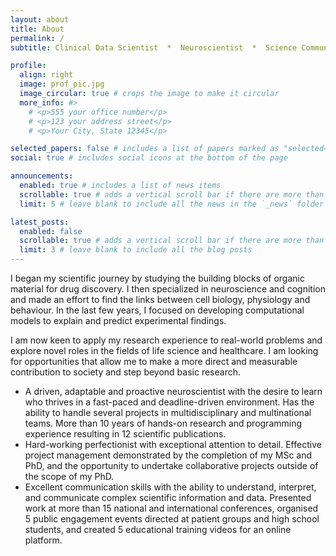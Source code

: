 ```yaml
---
layout: about
title: About
permalink: /
subtitle: Clinical Data Scientist  *  Neuroscientist  *  Science Communicator

profile:
  align: right
  image: prof_pic.jpg
  image_circular: true # crops the image to make it circular
  more_info: #>
    # <p>555 your office number</p>
    # <p>123 your address street</p>
    # <p>Your City, State 12345</p>

selected_papers: false # includes a list of papers marked as "selected={true}"
social: true # includes social icons at the bottom of the page

announcements:
  enabled: true # includes a list of news items
  scrollable: true # adds a vertical scroll bar if there are more than 3 news items
  limit: 5 # leave blank to include all the news in the `_news` folder

latest_posts:
  enabled: false
  scrollable: true # adds a vertical scroll bar if there are more than 3 new posts items
  limit: 3 # leave blank to include all the blog posts
---
```


I began my scientific journey by studying the building blocks of organic material for drug discovery. I then specialized in neuroscience and cognition and made an effort to find the links between cell biology, physiology and behaviour. In the last few years, I focused on developing computational models to explain and predict experimental findings.

I am now keen to apply my research experience to real-world problems and explore novel roles in the fields of life science and healthcare. I am looking for opportunities that allow me to make a more direct and measurable contribution to society and step beyond basic research.

<ul>
  <li>A driven, adaptable and proactive neuroscientist with the desire to learn who thrives in a fast-paced and deadline-driven environment. Has the ability to handle several projects in multidisciplinary and multinational teams. More than 10 years of hands-on research and programming experience resulting in 12 scientific publications.</li>
  <li>Hard-working perfectionist with exceptional attention to detail. Effective project management demonstrated by the completion of my MSc and PhD, and the opportunity to undertake collaborative projects outside of the scope of my PhD.</li>
  <li>Excellent communication skills with the ability to understand, interpret, and communicate complex scientific information and data. Presented work at more than 15 national and international conferences, organised 5 public engagement events directed at patient groups and high school students, and created 5 educational training videos for an online platform.</li>
</ul>